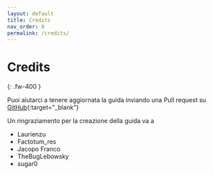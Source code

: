 ```yaml
---
layout: default
title: Credits
nav_order: 8
permalink: /credits/
---
```


# Credits
{: .fw-400 }

Puoi aiutarci a tenere aggiornata la guida inviando una Pull request su [GitHub](https://github.com/sugar012/klipperITA/pulls){:target="_blank"}

Un ringraziamento per la creazione della guida va a

* Laurienzu
* Factotum_res
* Jacopo Franco
* TheBugLebowsky
* sugar0

